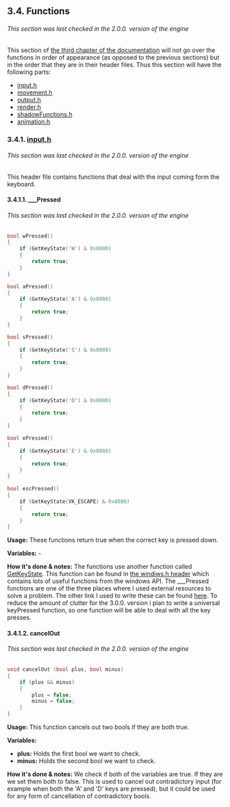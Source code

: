 ## 3.4. Functions
###### This section was last checked in the 2.0.0. version of the engine
This section of [the third chapter of the documentation](3._Description_of_EVERYTHING_and_3.1._Defines.md/#3-detailed-description-of-everything) will not go over the functions in order of appearance (as opposed to the previous sections) but in the order that they are in their header files. Thus this section will have the following parts:
* [input.h](#341-inputh)
* [movement.h](3.4.2._movement.h.md/#342-movementh)
* [output.h](3.4.3._output.h.md/#343-outputh)
* [render.h](3.4.4._render.h.md/#344-renderh)
* [shadowFunctions.h](3.4.5._shadowFunctions.h.md/#345-shadowfunctionsh)
* [animation.h](3.4.6._animation.h.md/#346-animationh)
### 3.4.1. [input.h](../../headers/input/input.h)
###### This section was last checked in the 2.0.0. version of the engine
This header file contains functions that deal with the input coming form the keyboard.
#### 3.4.1.1. ___Pressed
###### This section was last checked in the 2.0.0. version of the engine
```cpp
bool wPressed()
{
	if (GetKeyState('W') & 0x8000)
	{
		return true;
	}
}

bool aPressed()
{
	if (GetKeyState('A') & 0x8000)
	{
		return true;
	}
}

bool sPressed()
{
	if (GetKeyState('S') & 0x8000)
	{
		return true;
	}
}

bool dPressed()
{
	if (GetKeyState('D') & 0x8000)
	{
		return true;
	}
}

bool ePressed()
{
	if (GetKeyState('E') & 0x8000)
	{
		return true;
	}
}

bool escPressed()
{
	if (GetKeyState(VK_ESCAPE) & 0x8000) 
	{
		return true;
	}
}
```

**Usage:** These functions return true when the correct key is pressed down.

**Variables:** -

**How it's done & notes:** The functions use another function called [GetKeyState](https://docs.microsoft.com/en-us/windows/desktop/api/winuser/nf-winuser-getkeystate). This function can be found in [the windiws.h header](https://en.wikipedia.org/wiki/Windows.h) which contains lots of useful functions from the windows API. The ___Pressed functions are one of the three places where I used external resources to solve a problem. The other link I used to write these can be found [here](https://stackoverflow.com/questions/6331868/using-getkeystate). To reduce the amount of clutter for the 3.0.0. version i plan to write a universal keyPressed function, so one function will be able to deal with all the key presses.

#### 3.4.1.2. cancelOut
###### This section was last checked in the 2.0.0. version of the engine
```cpp
void cancelOut (bool plus, bool minus)
{
	if (plus && minus)
	{
		plus = false;
		minus = false;
	}
}
```
**Usage:** This function cancels out two bools if they are both true.

**Variables:**
* **plus:** Holds the first bool we want to check.
* **minus:** Holds the second bool we want to check.

**How it's done & notes:** We check if both of the variables are true. If they are we set them both to false. This is used to cancel out contradictory input (for example when both the 'A' and 'D' keys are pressed), but it could be used for any form of cancellation of contradictory bools.